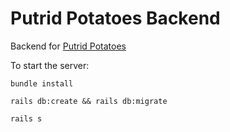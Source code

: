 # Putrid Potatoes Backend

Backend for [Putrid Potatoes](https://github.com/jmarthaller/movie-chat-app-frontend)

To start the server: 

`bundle install`

`rails db:create && rails db:migrate`

`rails s`
